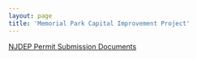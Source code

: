 ```yaml
---
layout: page
title: 'Memorial Park Capital Improvement Project'
---
```


[NJDEP Permit Submission Documents](njdep-permit-submission)
